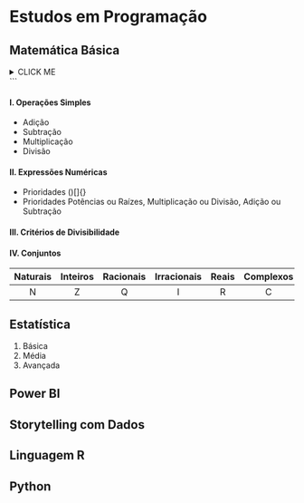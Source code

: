 # Estudos em Programação

## Matemática Básica

<details><summary>CLICK ME</summary>
<p>
  
### Índice
1. Aritmética: Números e Operações
2. Álgebra: Expressões Algébricas, Equações, Funções, Teoria dos Conjuntos, Cálculo
3. Geometria: Plana, Espacial, Analítica, Fractal
4. Trigonometria: Ângulos
5. Cálculo
6. Estatística

  </details> ```</p>
  
#### I. Operações Simples
- Adição
- Subtração
- Multiplicação
- Divisão

#### II. Expressões Numéricas
- Prioridades ()[]{}
- Prioridades Potências ou Raízes, Multiplicação ou Divisão, Adição ou Subtração

#### III. Critérios de Divisibilidade

#### IV. Conjuntos

Naturais | Inteiros | Racionais | Irracionais | Reais | Complexos
:---: | :---: | :---: | :---: | :---: | :---:
N | Z | Q | I | R | C

## Estatística
1. Básica
2. Média
3. Avançada

## Power BI

## Storytelling com Dados

## Linguagem R

## Python
